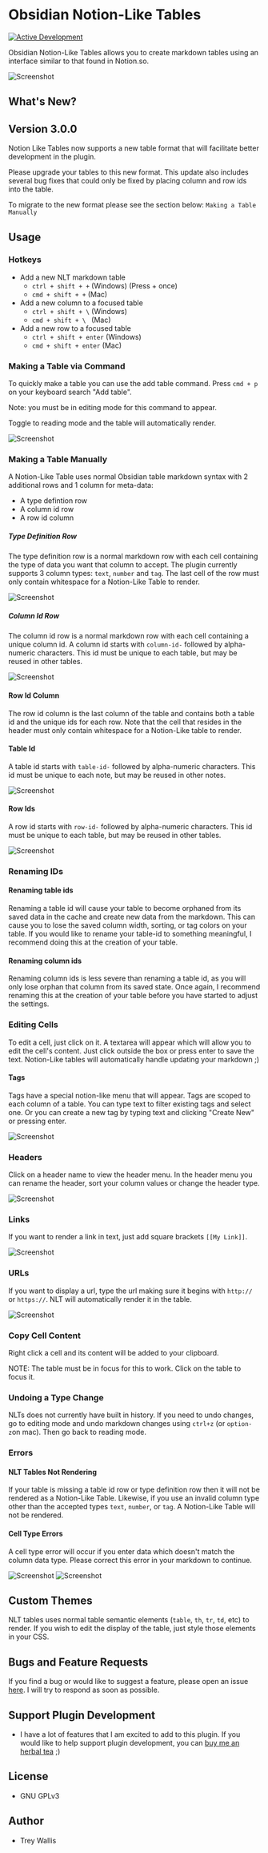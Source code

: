 # Obsidian Notion-Like Tables

[![Active Development](https://img.shields.io/badge/Maintenance%20Level-Actively%20Developed-brightgreen.svg)](https://gist.github.com/cheerfulstoic/d107229326a01ff0f333a1d3476e068d)

Obsidian Notion-Like Tables allows you to create markdown tables using an interface similar to that found in Notion.so.

![Screenshot](https://raw.githubusercontent.com/trey-wallis/obsidian-notion-like-tables/master/.readme/preview.png)

## What's New?

## Version 3.0.0

Notion Like Tables now supports a new table format that will facilitate better development in the plugin.

Please upgrade your tables to this new format. This update also includes several bug fixes that could only be fixed by placing column and row ids into the table.

To migrate to the new format please see the section below: `Making a Table Manually`

## Usage

### Hotkeys

-   Add a new NLT markdown table
    -   `ctrl + shift + +` (Windows) (Press + once)
    -   `cmd + shift + +` (Mac)
-   Add a new column to a focused table
    -   `ctrl + shift + \` (Windows)
    -   `cmd + shift + \ ` (Mac)
-   Add a new row to a focused table
    -   `ctrl + shift + enter` (Windows)
    -   `cmd + shift + enter` (Mac)

### Making a Table via Command

To quickly make a table you can use the add table command. Press `cmd + p` on your keyboard search "Add table".

Note: you must be in editing mode for this command to appear.

Toggle to reading mode and the table will automatically render.

![Screenshot](https://raw.githubusercontent.com/trey-wallis/obsidian-notion-like-tables/master/.readme/add-table-command.png)

### Making a Table Manually

A Notion-Like Table uses normal Obsidian table markdown syntax with 2 additional rows and 1 column for meta-data:

-   A type defintion row
-   A column id row
-   A row id column

##### Type Definition Row

The type definition row is a normal markdown row with each cell containing the type of data you want that column to accept. The plugin currently supports 3 column types: `text`, `number` and `tag`. The last cell of the row must only contain whitespace for a Notion-Like Table to render.

![Screenshot](https://raw.githubusercontent.com/trey-wallis/obsidian-notion-like-tables/master/.readme/type-definition-row.png)

##### Column Id Row

The column id row is a normal markdown row with each cell containing a unique column id. A column id starts with `column-id-` followed by alpha-numeric characters. This id must be unique to each table, but may be reused in other tables.

![Screenshot](https://raw.githubusercontent.com/trey-wallis/obsidian-notion-like-tables/master/.readme/column-id-row.png)

#### Row Id Column

The row id column is the last column of the table and contains both a table id and the unique ids for each row. Note that the cell that resides in the header must only contain whitespace for a Notion-Like table to render.

#### Table Id

A table id starts with `table-id-` followed by alpha-numeric characters. This id must be unique to each note, but may be reused in other notes.

![Screenshot](https://raw.githubusercontent.com/trey-wallis/obsidian-notion-like-tables/master/.readme/table-id.png)

#### Row Ids

A row id starts with `row-id-` followed by alpha-numeric characters. This id must be unique to each table, but may be reused in other tables.

![Screenshot](https://raw.githubusercontent.com/trey-wallis/obsidian-notion-like-tables/master/.readme/row-ids.png)

### Renaming IDs

#### Renaming table ids

Renaming a table id will cause your table to become orphaned from its saved data in the cache and create new data from the markdown. This can cause you to lose the saved column width, sorting, or tag colors on your table. If you would like to rename your table-id to something meaningful, I recommend doing this at the creation of your table.

#### Renaming column ids

Renaming column ids is less severe than renaming a table id, as you will only lose orphan that column from its saved state. Once again, I recommend renaming this at the creation of your table before you have started to adjust the settings.

### Editing Cells

To edit a cell, just click on it. A textarea will appear which will allow you to edit the cell's content. Just click outside the box or press enter to save the text. Notion-Like tables will automatically handle updating your markdown ;)

#### Tags

Tags have a special notion-like menu that will appear. Tags are scoped to each column of a table. You can type text to filter existing tags and select one. Or you can create a new tag by typing text and clicking "Create New" or pressing enter.

![Screenshot](https://raw.githubusercontent.com/trey-wallis/obsidian-notion-like-tables/master/.readme/tag-menu.png)

### Headers

Click on a header name to view the header menu. In the header menu you can rename the header, sort your column values or change the header type.

![Screenshot](https://raw.githubusercontent.com/trey-wallis/obsidian-notion-like-tables/master/.readme/header.png)

### Links

If you want to render a link in text, just add square brackets `[[My Link]]`.

![Screenshot](https://raw.githubusercontent.com/trey-wallis/obsidian-notion-like-tables/master/.readme/internal-link-edit.png)

### URLs

If you want to display a url, type the url making sure it begins with `http://` or `https://`. NLT will automatically render it in the table.

![Screenshot](https://raw.githubusercontent.com/trey-wallis/obsidian-notion-like-tables/master/.readme/url.png)

### Copy Cell Content

Right click a cell and its content will be added to your clipboard.

NOTE: The table must be in focus for this to work. Click on the table to focus it.

### Undoing a Type Change

NLTs does not currently have built in history. If you need to undo changes, go to editing mode and undo markdown changes using `ctrl+z` (or `option-z`on mac). Then go back to reading mode.

### Errors

#### NLT Tables Not Rendering

If your table is missing a table id row or type definition row then it will not be rendered as a Notion-Like Table. Likewise, if you use an invalid column type other than the accepted types `text`, `number`, or `tag`. A Notion-Like Table will not be rendered.

#### Cell Type Errors

A cell type error will occur if you enter data which doesn't match the column data type. Please correct this error in your markdown to continue.

![Screenshot](https://raw.githubusercontent.com/trey-wallis/obsidian-notion-like-tables/master/.readme/cell-error-1.png)
![Screenshot](https://raw.githubusercontent.com/trey-wallis/obsidian-notion-like-tables/master/.readme/cell-error-2.png)

## Custom Themes

NLT tables uses normal table semantic elements (`table`, `th`, `tr`, `td`, etc) to render. If you wish to edit the display of the table, just style those elements in your CSS.

## Bugs and Feature Requests

If you find a bug or would like to suggest a feature, please open an issue [here](https://github.com/trey-wallis/obsidian-notion-like-tables/issues). I will try to respond as soon as possible.

## Support Plugin Development

-   I have a lot of features that I am excited to add to this plugin. If you would like to help support plugin development, you can [buy me an herbal tea](https://www.buymeacoffee.com/treywallis) ;)

## License

-   GNU GPLv3

## Author

-   Trey Wallis
